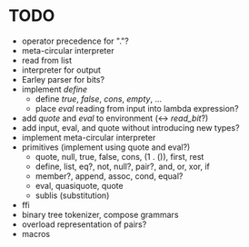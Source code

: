 TODO
====

* operator precedence for "."?
* meta-circular interpreter
* read from list
* interpreter for output
* Earley parser for bits?
* implement *define*
    * define *true*, *false*, *cons*, *empty*, ...
    * place *eval* reading from input into lambda expression?
* add *quote* and *eval* to environment (<-> *read\_bit*?)
* add input, eval, and quote without introducing new types?
* implement meta-circular interpreter
* primitives (implement using quote and eval?)
    * quote, null, true, false, cons, (1 . ()), first, rest
    * define, list, eq?, not, null?, pair?, and, or, xor, if
    * member?, append, assoc, cond, equal?
    * eval, quasiquote, quote
    * sublis (substitution)
* ffi
* binary tree tokenizer, compose grammars
* overload representation of pairs?
* macros
